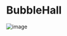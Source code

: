 # BubbleHall
![image](https://github.com/SocialPG/my_soaplands_project/blob/master/bubble_project_image.png)
